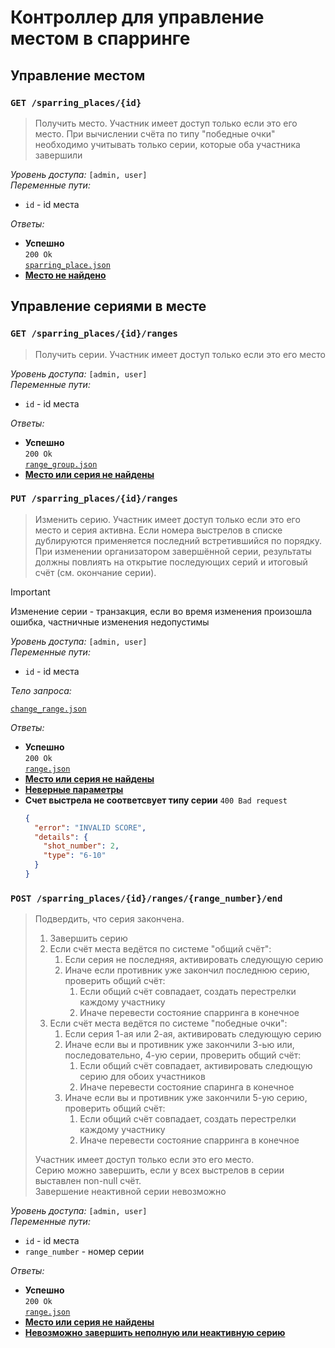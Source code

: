 # Контроллер для управление местом в спарринге

## Управление местом

### `GET /sparring_places/{id}`

> Получить место. Участник имеет доступ только если это его место. При вычислении счёта по типу "победные очки" необходимо учитывать только серии, которые оба участника завершили

_Уровень доступа:_ `[admin, user]`\
_Переменные пути:_

- `id` - id места

_Ответы:_

- **Успешно**\
  `200 Ok`\
  [`sparring_place.json`](../models/sparring_place.md)
- [**Место не найдено**](../policies/user_errors.md/#не-найдено)

## Управление сериями в месте

### `GET /sparring_places/{id}/ranges`

> Получить серии. Участник имеет доступ только если это его место

_Уровень доступа:_ `[admin, user]`\
_Переменные пути:_

- `id` - id места

_Ответы:_

- **Успешно**\
  `200 Ok`\
  [`range_group.json`](../models/range_group.md)
- [**Место или серия не найдены**](../policies/user_errors.md/#не-найдено)

### `PUT /sparring_places/{id}/ranges`

> Изменить серию. Участник имеет доступ только если это его место и серия активна. Если номера выстрелов в списке дублируются применяется последний встретившийся по порядку. При изменении организатором завершённой серии, результаты должны повлиять на открытие последующих серий и итоговый счёт (см. окончание серии).

> [!IMPORTANT]
> Изменение серии - транзакция, если во время изменения произошла ошибка, частничные изменения недопустимы

_Уровень доступа:_ `[admin, user]`\
_Переменные пути:_

- `id` - id места

_Тело запроса:_

[`change_range.json`](../requests/change_range.md)

_Ответы:_

- **Успешно**\
  `200 Ok`\
  [`range.json`](../models/range.md)
- [**Место или серия не найдены**](../policies/user_errors.md/#не-найдено)
- [**Неверные параметры**](../policies/user_errors.md#неверные-параметры)
- **Счет выстрела не соответсвует типу серии**
  `400 Bad request`
  ```json
  {
    "error": "INVALID SCORE",
    "details": {
      "shot_number": 2,
      "type": "6-10"
    }
  }
  ```

### `POST /sparring_places/{id}/ranges/{range_number}/end`

> Подвердить, что серия закончена.
>
> 1. Завершить серию
> 2. Если счёт места ведётся по системе "общий счёт":
>    1. Если серия не последняя, активировать следующую серию
>    2. Иначе если противник уже закончил последнюю серию, проверить общий счёт:
>       1. Если общий счёт совпадает, создать перестрелки каждому участнику
>       2. Иначе перевести состояние спарринга в конечное
> 3. Если счёт места ведётся по системе "победные очки":
>    1. Если серия 1-ая или 2-ая, активировать следующую серию
>    2. Иначе если вы и противник уже закончили 3-ью или, последовательно, 4-ую серии, проверить общий счёт:
>       1. Если общий счёт совпадает, активировать следющую серию для обоих участников
>       2. Иначе перевести состояние спаринга в конечное
>    3. Иначе если вы и противник уже закончили 5-ую серию, проверить общий счёт:
>       1. Если общий счёт совпадает, создать перестрелки каждому участнику
>       2. Иначе перевести состояние спарринга в конечное
>
> Участник имеет доступ только если это его место.\
> Серию можно завершить, если у всех выстрелов в серии выставлен non-null счёт.\
> Завершение неактивной серии невозможно

_Уровень доступа:_ `[admin, user]`\
_Переменные пути:_

- `id` - id места
- `range_number` - номер серии

_Ответы:_

- **Успешно**\
  `200 Ok`\
  [`range.json`](../models/range.md)
- [**Место или серия не найдены**](../policies/user_errors.md/#не-найдено)
- [**Невозможно завершить неполную или неактивную серию**](../policies/user_errors.md#невозможно-выполнить-действие)

